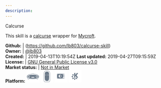 ```yaml
---
description: 
---
```

Calcurse

This skill is a [calcurse](https://packages.debian.org/stable/calcurse) wrapper for [Mycroft](https://mycroft.ai/).

**Github:** | (https://github.com/lb803/calcurse-skill)  
**Owner:** | [@lb803](https://github.com/lb803)  
**Created:** | 2019-04-13T10:19:54Z  **Last updated:** 2019-04-27T09:15:59Z  
**License:** | [GNU General Public License v3.0](https://api.github.com/licenses/gpl-3.0)  
**Market status:** | [Not in Market](https://market.mycroft.ai/skill/)  
**Platform:**   ![](.gitbook/assets/mark-1-icon.png)  ![](.gitbook/assets/mark-2-icon.png)  ![](.gitbook/assets/picroft-icon.png)  ![](.gitbook/assets/kde.png)   
